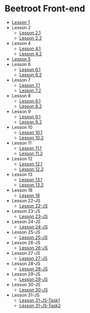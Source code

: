 # Beetroot Front-end

* [Lesson 1](https://evgeniybryzh.github.io/Lesson-01-HTML/Biography/Biography-rus/index.html)
* Lesson 2
    * [Lesson 2.1](https://evgeniybryzh.github.io/Lesson-02-HTML-TAGS/Task-1/index.html)
    * [Lesson 2.2](https://evgeniybryzh.github.io/Lesson-02-HTML-TAGS/Task-2/index_links.html)
* Lesson 4
    * [Lesson 4.1](https://evgeniybryzh.github.io/Lesson-04-CSS/01_simple/index.html)
    * [Lesson 4.2](https://evgeniybryzh.github.io/Lesson-04-CSS/02_hard/index.html)
* [Lesson 5](https://evgeniybryzh.github.io/Lesson-05-Photoshop/index.html)
* Lesson 6
    * [Lesson 6.1](https://evgeniybryzh.github.io/Lesson-06-CSS_Selectors/Task_1/index.html)
    * [Lesson 6.2](https://evgeniybryzh.github.io/Lesson-06-CSS_Selectors/Task_2/index.html)
* Lesson 7
    * [Lesson 7.1](https://evgeniybryzh.github.io/Lesson-7-CSS_Box_Model/Task_1/index.html)
    * [Lesson 7.2](https://evgeniybryzh.github.io/Lesson-7-CSS_Box_Model/Task_2/index.html)
* Lesson 8
    * [Lesson 8.1](https://evgeniybryzh.github.io/Lesson-8-FlexBox/Task_1/index.html)
    * [Lesson 8.2](https://evgeniybryzh.github.io/Lesson-8-FlexBox/Task_2/index.html)
* Lesson 9
    * [Lesson 9.1](https://evgeniybryzh.github.io/Lesson-9-Fonts/Task_1/index.html)
    * [Lesson 9.2](https://evgeniybryzh.github.io/Lesson-9-Fonts/Task_2/index.html) 
* Lesson 10
    * [Lesson 10.1](https://evgeniybryzh.github.io/Lesson-10-Position_and_transformation/Task_1/index.html)
    * [Lesson 10.2](https://evgeniybryzh.github.io/Lesson-10-Position_and_transformation/Task_2/index.html)
* Lesson 11
    * [Lesson 11.1](https://evgeniybryzh.github.io/Lesson-11-BEM/Task_1/build/index.html)
    * [Lesson 11.2](https://evgeniybryzh.github.io/Lesson-11-BEM/Task_2/build/index.html)    
* Lesson 12
    * [Lesson 12.1](https://evgeniybryzh.github.io/lesson-12-form/Task_1/build/index.html)
    * [Lesson 12.2](https://evgeniybryzh.github.io/Lesson-12-form/Task_2/build/index.html)   
 * Lesson 13
    * [Lesson 13.1](https://evgeniybryzh.github.io/Lesson-13-SVG/Task_1/build/index.html)
    * [Lesson 13.2](https://evgeniybryzh.github.io/Lesson-13-SVG/Task_2/build/index.html)
 * Lesson 18
    * [Lesson 18](https://evgeniybryzh.github.io/Lesson-18-Cahee/build/index.html)   
 * Lesson 22-JS
    * [Lesson 22-JS](https://evgeniybryzh.github.io/Lesson-22-JS/build/index.html) 
 * Lesson 23-JS
    * [Lesson 23-JS](https://evgeniybryzh.github.io/Lesson-23-JS/build/index.html) 
 * Lesson 24-JS
    * [Lesson 24-JS](https://evgeniybryzh.github.io/Lesson-24-JS/build/index.html) 
 * Lesson 25-JS
    * [Lesson 25-JS](https://evgeniybryzh.github.io/Lesson-25-JS/build/index.html) 
 * Lesson 26-JS
    * [Lesson 26-JS](https://evgeniybryzh.github.io/Lesson-26-JS/build/index.html) 
 * Lesson 27-JS
    * [Lesson 27-JS](https://evgeniybryzh.github.io/Lesson-27-JS/build/index.html) 
 * Lesson 28-JS
    * [Lesson 28-JS](https://evgeniybryzh.github.io/Lesson-28-JS/dist/index.html)
* Lesson 29-JS
    * [Lesson 29-JS](https://evgeniybryzh.github.io/Lesson-29-JS/dist/index.html)
* Lesson 30-JS
    * [Lesson 30-JS](https://evgeniybryzh.github.io/Lesson-30-JS/dist/index.html)
* Lesson 31-JS
    * [Lesson 31-JS-Task1](https://evgeniybryzh.github.io/Lesson-31-JS/Task_1/build/index.html)
    * [Lesson 31-JS-Task2](https://evgeniybryzh.github.io/Lesson-31-JS/Task_2/build/index.html)

